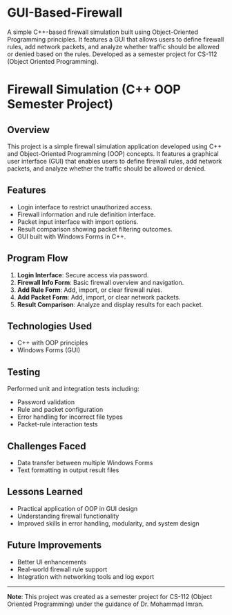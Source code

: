 # GUI-Based-Firewall
A simple C++-based firewall simulation built using Object-Oriented Programming principles. It features a GUI that allows users to define firewall rules, add network packets, and analyze whether traffic should be allowed or denied based on the rules. Developed as a semester project for CS-112 (Object Oriented Programming).

# Firewall Simulation (C++ OOP Semester Project)

## Overview
This project is a simple firewall simulation application developed using C++ and Object-Oriented Programming (OOP) concepts. It features a graphical user interface (GUI) that enables users to define firewall rules, add network packets, and analyze whether the traffic should be allowed or denied.

## Features
- Login interface to restrict unauthorized access.
- Firewall information and rule definition interface.
- Packet input interface with import options.
- Result comparison showing packet filtering outcomes.
- GUI built with Windows Forms in C++.

## Program Flow
1. **Login Interface**: Secure access via password.
2. **Firewall Info Form**: Basic firewall overview and navigation.
3. **Add Rule Form**: Add, import, or clear firewall rules.
4. **Add Packet Form**: Add, import, or clear network packets.
5. **Result Comparison**: Analyze and display results for each packet.

## Technologies Used
- C++ with OOP principles
- Windows Forms (GUI)

## Testing
Performed unit and integration tests including:
- Password validation
- Rule and packet configuration
- Error handling for incorrect file types
- Packet-rule interaction tests

## Challenges Faced
- Data transfer between multiple Windows Forms
- Text formatting in output result files

## Lessons Learned
- Practical application of OOP in GUI design
- Understanding firewall functionality
- Improved skills in error handling, modularity, and system design

## Future Improvements
- Better UI enhancements
- Real-world firewall rule support
- Integration with networking tools and log export

---

**Note**: This project was created as a semester project for CS-112 (Object Oriented Programming) under the guidance of Dr. Mohammad Imran.

